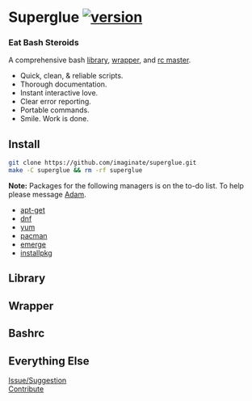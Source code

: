 # Superglue [![version](https://img.shields.io/badge/version-0.1.0--beta-yellow.svg?style=flat)](http://superglue.tech)

### Eat Bash Steroids

A comprehensive bash [library](#library), [wrapper](#wrapper), and [rc master](#bashrc).
- Quick, clean, & reliable scripts.
- Thorough documentation.
- Instant interactive love.
- Clear error reporting.
- Portable commands.
- Smile. Work is done.


## Install

```sh
git clone https://github.com/imaginate/superglue.git
make -C superglue && rm -rf superglue
```

**Note:** Packages for the following managers is on the to-do list. To help please message [Adam](adam@imaginate.life).

- [apt-get](https://wiki.debian.org/Apt)
- [dnf](https://fedoraproject.org/wiki/Dnf)
- [yum](https://access.redhat.com/documentation/en-US/Red_Hat_Enterprise_Linux/7/html/System_Administrators_Guide/ch-yum.html)
- [pacman](https://wiki.archlinux.org/index.php/pacman)
- [emerge](https://wiki.gentoo.org/wiki/Portage)
- [installpkg](http://www.slackware.com/config/packages.php)


## Library

## Wrapper

## Bashrc

## Everything Else
[Issue/Suggestion](https://github.com/imaginate/superglue/issues)<br>
[Contribute](adam@imaginate.life)
